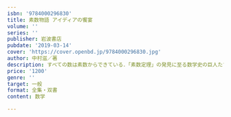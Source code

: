 ```yaml
---
isbn: '9784000296830'
title: 素数物語 アイディアの饗宴
volume: ''
series: ''
publisher: 岩波書店
pubdate: '2019-03-14'
cover: 'https://cover.openbd.jp/9784000296830.jpg'
author: 中村滋／著
description: すべての数は素数からできている．「素数定理」の発見に至る数学史の巨人たちの驚きの発想を語り尽くす．
price: '1200'
genre: ''
target: 一般
format: 全集・双書
content: 数学

---
```

